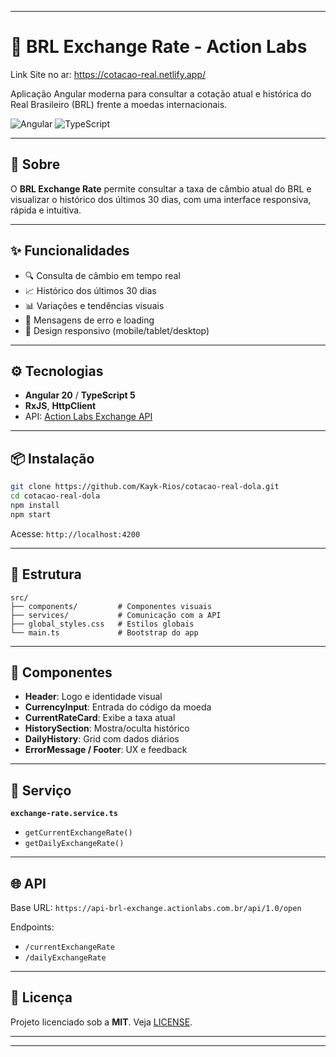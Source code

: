 
---


# 💱 BRL Exchange Rate - Action Labs

Link Site no ar: https://cotacao-real.netlify.app/ 

Aplicação Angular moderna para consultar a cotação atual e histórica do Real Brasileiro (BRL) frente a moedas internacionais.

![Angular](https://img.shields.io/badge/Angular-20.0.0-red?style=flat-square\&logo=angular)
![TypeScript](https://img.shields.io/badge/TypeScript-5.8.2-blue?style=flat-square\&logo=typescript)

---

## 🚀 Sobre

O **BRL Exchange Rate** permite consultar a taxa de câmbio atual do BRL e visualizar o histórico dos últimos 30 dias, com uma interface responsiva, rápida e intuitiva.

---

## ✨ Funcionalidades

* 🔍 Consulta de câmbio em tempo real
* 📈 Histórico dos últimos 30 dias
* 📊 Variações e tendências visuais
* 💬 Mensagens de erro e loading
* 📱 Design responsivo (mobile/tablet/desktop)

---

## ⚙️ Tecnologias

* **Angular 20** / **TypeScript 5**
* **RxJS**, **HttpClient**
* API: [Action Labs Exchange API](https://api-brl-exchange.actionlabs.com.br)

---

## 📦 Instalação

```bash
git clone https://github.com/Kayk-Rios/cotacao-real-dola.git
cd cotacao-real-dola
npm install
npm start
```

Acesse: `http://localhost:4200`

---

## 🧩 Estrutura

```
src/
├── components/         # Componentes visuais
├── services/           # Comunicação com a API
├── global_styles.css   # Estilos globais
└── main.ts             # Bootstrap do app
```

---

## 📌 Componentes

* **Header**: Logo e identidade visual
* **CurrencyInput**: Entrada do código da moeda
* **CurrentRateCard**: Exibe a taxa atual
* **HistorySection**: Mostra/oculta histórico
* **DailyHistory**: Grid com dados diários
* **ErrorMessage / Footer**: UX e feedback

---

## 🔧 Serviço

**`exchange-rate.service.ts`**

* `getCurrentExchangeRate()`
* `getDailyExchangeRate()`

---

## 🌐 API

Base URL: `https://api-brl-exchange.actionlabs.com.br/api/1.0/open`

Endpoints:

* `/currentExchangeRate`
* `/dailyExchangeRate`

---

## 📄 Licença

Projeto licenciado sob a **MIT**. Veja [LICENSE](LICENSE).

---

---
